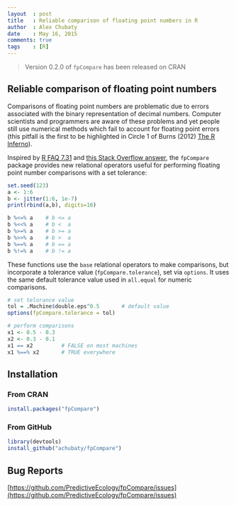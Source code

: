 ```yaml
---
layout  : post
title   : Reliable comparison of floating point numbers in R
author  : Alex Chubaty
date    : May 16, 2015
comments: true
tags    : [R]
---
```


> Version 0.2.0 of `fpCompare` has been released on CRAN

## Reliable comparison of floating point numbers

Comparisons of floating point numbers are problematic due to errors associated with the binary representation of decimal numbers.
Computer scientists and programmers are aware of these problems and yet people still use numerical methods which fail to account for floating point errors (this pitfall is the first to be highlighted in Circle 1 of Burns (2012) [The R Inferno](http://www.burns-stat.com/pages/Tutor/R_inferno.pdf)).

Inspired by [R FAQ 7.31](http://cran.r-project.org/doc/FAQ/R-FAQ.html#Why-doesn_0027t-R-think-these-numbers-are-equal_003f) and [this Stack Overflow answer](http://stackoverflow.com/a/2769618/1380598), the `fpCompare` package provides new relational operators useful for performing floating point number comparisons with a set tolerance:

```r
set.seed(123)
a <- 1:6
b <- jitter(1:6, 1e-7)
print(rbind(a,b), digits=16)

b %<=% a    # b <= a 
b %<<% a    # b <  a
b %>=% a    # b >= a 
b %>>% a    # b >  a
b %==% a    # b == a
b %!=% a    # b != a 
```

These functions use the `base` relational operators to make comparisons, but incorporate a tolerance value (`fpCompare.tolerance`), set via `options`.
It uses the same default tolerance value used in `all.equal` for numeric comparisons.

```r
# set telorance value
tol = .Machine$double.eps^0.5       # default value
options(fpCompare.tolerance = tol)

# perform comparisons
x1 <- 0.5 - 0.3
x2 <- 0.3 - 0.1
x1 == x2         # FALSE on most machines
x1 %==% x2       # TRUE everywhere
```

## Installation

### From CRAN

```r
install.packages("fpCompare")
```

### From GitHub

```r
library(devtools)
install_github("achubaty/fpCompare")
```

## Bug Reports

[https://github.com/PredictiveEcology/fpCompare/issues](https://github.com/PredictiveEcology/fpCompare/issues)
